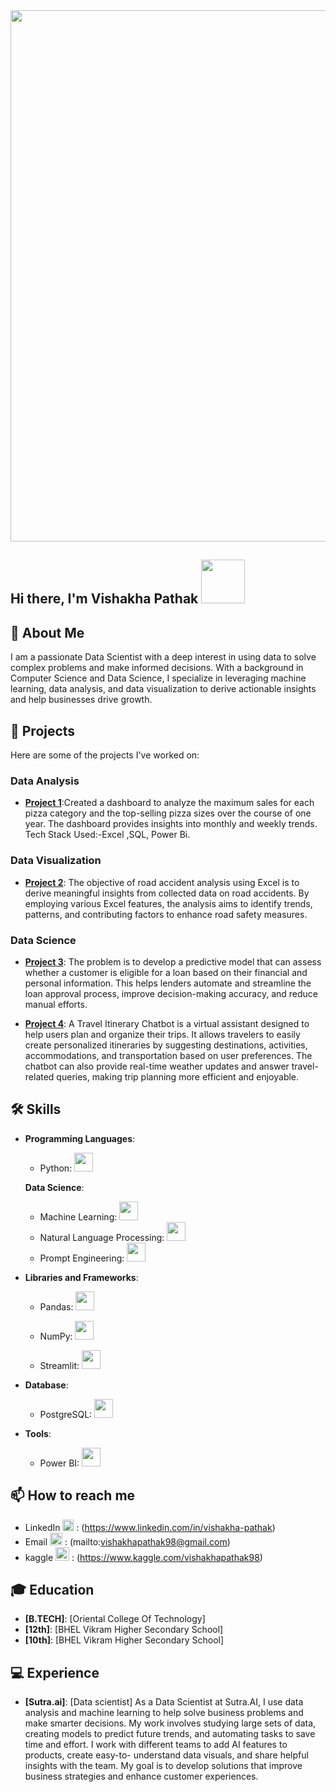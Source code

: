 <img src="https://media1.tenor.com/m/cX92mi1p-NYAAAAd/coding-anime.gif" width="850" />

## Hi there, I'm Vishakha Pathak <img src="https://media.tenor.com/kQcGDGtb79QAAAAi/alice-animated-alice-stickers.gif" width="70" />

## 🚀 About Me
I am a passionate Data Scientist with a deep interest in using data to solve complex problems and make informed decisions. With a background in Computer Science and Data Science, I specialize in leveraging machine learning, data analysis, and data visualization to derive actionable insights and help businesses drive growth.

## 🔭 Projects
Here are some of the projects I've worked on:
### Data Analysis
- **[Project 1](https://github.com/VishakhaPathak98/Pizza_Sales_Report)**:Created a dashboard to analyze the maximum sales for each pizza category and the top-selling pizza sizes over the course of one year. The dashboard provides insights into monthly and weekly trends. Tech Stack Used:-Excel ,SQL, Power Bi.


### Data Visualization
- **[Project 2](https://github.com/VishakhaPathak98/Road-Accident-Analysis)**: The objective of road accident analysis using Excel is to derive meaningful insights from collected data on road accidents. By employing various Excel features, the analysis aims to identify trends, patterns, and contributing factors to enhance road safety measures.

### Data Science
- **[Project 3](https://github.com/VishakhaPathak98/Bank-Loan-Prediction)**: The problem is to develop a predictive model that can assess whether a customer is eligible for a loan based on their financial and personal information. This helps lenders automate and streamline the loan approval process, improve decision-making accuracy, and reduce manual efforts.
  
- **[Project 4](https://github.com/VishakhaPathak98/Travel_Itinerary)**: A Travel Itinerary Chatbot is a virtual assistant designed to help users plan and organize their trips. It allows travelers to easily create personalized itineraries by suggesting destinations, activities, accommodations, and transportation based on user preferences. The chatbot can also provide real-time weather updates and answer travel-related queries, making trip planning more efficient and enjoyable.
  
## 🛠️ Skills

- **Programming Languages**:
  - Python: <img src="https://media.tenor.com/_E-NCczd1nYAAAAi/python.gif" width="30" />
  
  **Data Science**:
  - Machine Learning: <img src="https://www.svgrepo.com/show/339333/machine-learning-06.svg" width="30" />
  - Natural Language Processing: <img src="https://www.svgrepo.com/show/416376/artificial-bot-intelligence.svg" width="30" />
  - Prompt Engineering: <img src="https://www.svgrepo.com/show/311887/chats.svg" width="30" />

- **Libraries and Frameworks**:
  - Pandas: <img src="https://www.svgrepo.com/show/473742/pandas.svg" width="30" />

  - NumPy: <img src="https://www.svgrepo.com/show/373938/numpy.svg" width="30" />
  
  - Streamlit: <img src="https://streamlit.io/images/brand/streamlit-mark-color.png" width="30" />
  
- **Database**:
  - PostgreSQL: <img src="https://www.svgrepo.com/show/439268/postgresql.svg" width="30" />
  
- **Tools**:
  - Power BI: <img src="https://www.svgrepo.com/show/473761/powerbi.svg" width="30" />

## 📫 How to reach me
- LinkedIn <img src="https://www.svgrepo.com/show/475661/linkedin-color.svg" width="18" /> : (https://www.linkedin.com/in/vishakha-pathak)
- Email <img src="https://www.svgrepo.com/show/533226/mail-pencil.svg" width="20" /> : (mailto:vishakhapathak98@gmail.com)
- kaggle <img src="https://www.svgrepo.com/show/349422/kaggle.svg" width="22" /> : (https://www.kaggle.com/vishakhapathak98)

## 🎓 Education
- **[B.TECH]**: [Oriental College Of Technology]
- **[12th]**: [BHEL Vikram Higher Secondary School]
- **[10th]**: [BHEL Vikram Higher Secondary School]

## 💻 Experience 
- **[Sutra.ai]**: [Data scientist]
 As a Data Scientist at Sutra.AI, I use data analysis and machine learning to help solve business problems and make smarter decisions. My work involves studying large sets 
 of data, creating models to predict future trends, and automating tasks to save time and effort. I work with different teams to add AI features to products, create easy-to- 
 understand data visuals, and share helpful insights with the team. My goal is to develop solutions that improve business strategies and enhance customer experiences.
